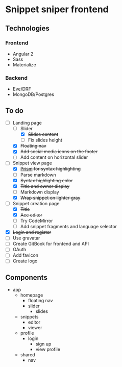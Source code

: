 # Snippet sniper frontend

## Technologies

### Frontend

- Angular 2
- Sass
- Materialize

### Backend

- Eve/DRF
- MongoDB/Postgres

## To do

- [ ] Landing page
  - [ ] Slider
  	- [x] ~~Slides content~~
    - [ ] Fix slides height
  - [x] ~~Floating nav~~
  - [x] ~~Add social media icons on the footer~~
  - [ ] Add content on horizontal slider
- [ ] Snippet view page
  - [x] ~~[Prism](prismjs.com) for syntax highlighting~~ 
  - [ ] Parse markdown
  - [x] ~~Syntax highlighting color~~
  - [x] ~~Title and owner display~~
  - [ ] Markdown display
  - [x] ~~Wrap snippet on lighter gray~~
- [ ] Snippet creation page 
  - [x] ~~Title~~
  - [x] ~~Ace editor~~
  - [ ] Try CodeMirror
  - [ ] Add snippet fragments and language selector 
- [x] ~~Login and register~~
- [ ] Use gravatar
- [ ] Create GitBook for frontend and API
- [ ] OAuth
- [ ] Add favicon 
- [ ] Create logo 

## Components 

- app
  - homepage
    - floating nav
    - slider
    	- slides
  - snippets
    - editor
    - viewer
  - profile
  	- login
		- sign up
		- view profile
  - shared 
    - nav
